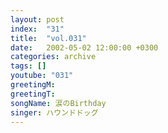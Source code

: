 ```yaml
---
layout: post
index:  "31"
title:  "vol.031"
date:   2002-05-02 12:00:00 +0300
categories: archive
tags: []
youtube: "031"
greetingM: 
greetingT: 
songName: 涙のBirthday
singer: ハウンドドッグ
---
```

